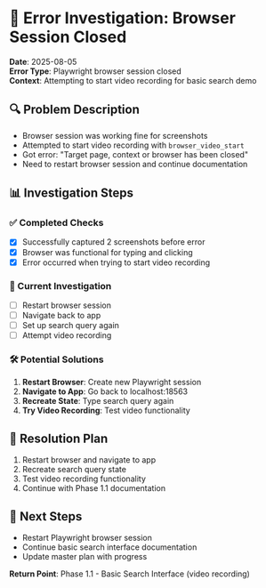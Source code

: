 # 🚨 Error Investigation: Browser Session Closed

**Date**: 2025-08-05  
**Error Type**: Playwright browser session closed  
**Context**: Attempting to start video recording for basic search demo  

## 🔍 Problem Description
- Browser session was working fine for screenshots
- Attempted to start video recording with `browser_video_start`
- Got error: "Target page, context or browser has been closed"
- Need to restart browser session and continue documentation

## 📊 Investigation Steps

### ✅ Completed Checks
- [x] Successfully captured 2 screenshots before error
- [x] Browser was functional for typing and clicking
- [x] Error occurred when trying to start video recording

### 🔄 Current Investigation
- [ ] Restart browser session
- [ ] Navigate back to app
- [ ] Set up search query again
- [ ] Attempt video recording

### 🛠️ Potential Solutions
1. **Restart Browser**: Create new Playwright session
2. **Navigate to App**: Go back to localhost:18563
3. **Recreate State**: Type search query again
4. **Try Video Recording**: Test video functionality

## 🎯 Resolution Plan
1. Restart browser and navigate to app
2. Recreate search query state
3. Test video recording functionality
4. Continue with Phase 1.1 documentation

## 📝 Next Steps
- Restart Playwright browser session
- Continue basic search interface documentation
- Update master plan with progress

**Return Point**: Phase 1.1 - Basic Search Interface (video recording)